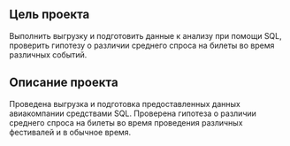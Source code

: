 ## Цель проекта

Выполнить выгрузку и подготовить данные к анализу при помощи SQL, проверить гипотезу о различии среднего спроса на билеты во время различных событий.

## Описание проекта

Проведена выгрузка и подготовка предоставленных данных авиакомпании средствами SQL. Проверена гипотеза о различии среднего спроса на билеты во время проведения различных фестивалей и в обычное время.
